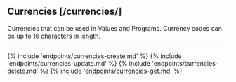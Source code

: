 ## Currencies [/currencies/]

Currencies that can be used in Values and Programs.  Currency codes can be up to 16 characters in length.

---
{% include 'endpoints/currencies-create.md' %}
{% include 'endpoints/currencies-update.md' %}
{% include 'endpoints/currencies-delete.md' %}
{% include 'endpoints/currencies-get.md' %}
